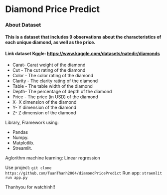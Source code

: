 # Diamond Price Predict

### About Dataset
#### This is a dataset that includes 9 observations about the characteristics of each unique diamond, as well as the price.
#### Link dataset Kggle: https://www.kaggle.com/datasets/natedir/diamonds

- Carat- Carat weight of the diamond
- Cut - The cut rating of the diamond
- Color - The color rating of the diamond
- Clarity - The clarity rating of the diamond
- Table - The table width of the diamond
- Depth- The percentage of depth of the diamond
- Price - The price (in USD) of the diamond
- X- X dimension of the diamond
- Y- Y dimension of the diamond
- Z- Z dimension of the diamond

Library, Framework using:
- Pandas
- Numpy.
- Matplotlib.
- Streamlit.

Aglorithm machine learning: Linear regression

Use project: 
```git clone https://github.com/TuanThanh2004/diamondPricePredict```
Run app:
```straemlit run app.py```

Thanhyou for watchinh!!

